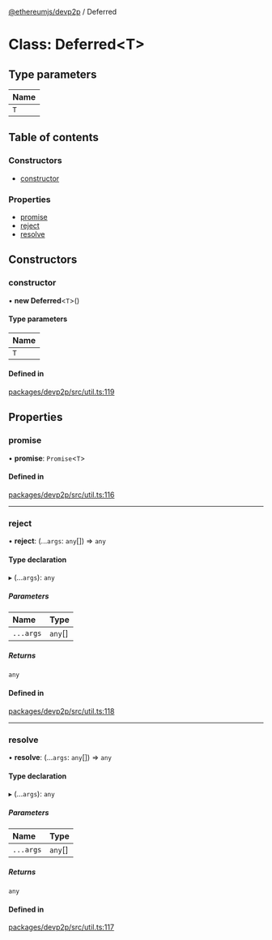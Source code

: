 [@ethereumjs/devp2p](../README.md) / Deferred

# Class: Deferred<T\>

## Type parameters

| Name |
| :------ |
| `T` |

## Table of contents

### Constructors

- [constructor](Deferred.md#constructor)

### Properties

- [promise](Deferred.md#promise)
- [reject](Deferred.md#reject)
- [resolve](Deferred.md#resolve)

## Constructors

### constructor

• **new Deferred**<`T`\>()

#### Type parameters

| Name |
| :------ |
| `T` |

#### Defined in

[packages/devp2p/src/util.ts:119](https://github.com/ethereumjs/ethereumjs-monorepo/blob/master/packages/devp2p/src/util.ts#L119)

## Properties

### promise

• **promise**: `Promise`<`T`\>

#### Defined in

[packages/devp2p/src/util.ts:116](https://github.com/ethereumjs/ethereumjs-monorepo/blob/master/packages/devp2p/src/util.ts#L116)

___

### reject

• **reject**: (...`args`: `any`[]) => `any`

#### Type declaration

▸ (...`args`): `any`

##### Parameters

| Name | Type |
| :------ | :------ |
| `...args` | `any`[] |

##### Returns

`any`

#### Defined in

[packages/devp2p/src/util.ts:118](https://github.com/ethereumjs/ethereumjs-monorepo/blob/master/packages/devp2p/src/util.ts#L118)

___

### resolve

• **resolve**: (...`args`: `any`[]) => `any`

#### Type declaration

▸ (...`args`): `any`

##### Parameters

| Name | Type |
| :------ | :------ |
| `...args` | `any`[] |

##### Returns

`any`

#### Defined in

[packages/devp2p/src/util.ts:117](https://github.com/ethereumjs/ethereumjs-monorepo/blob/master/packages/devp2p/src/util.ts#L117)
